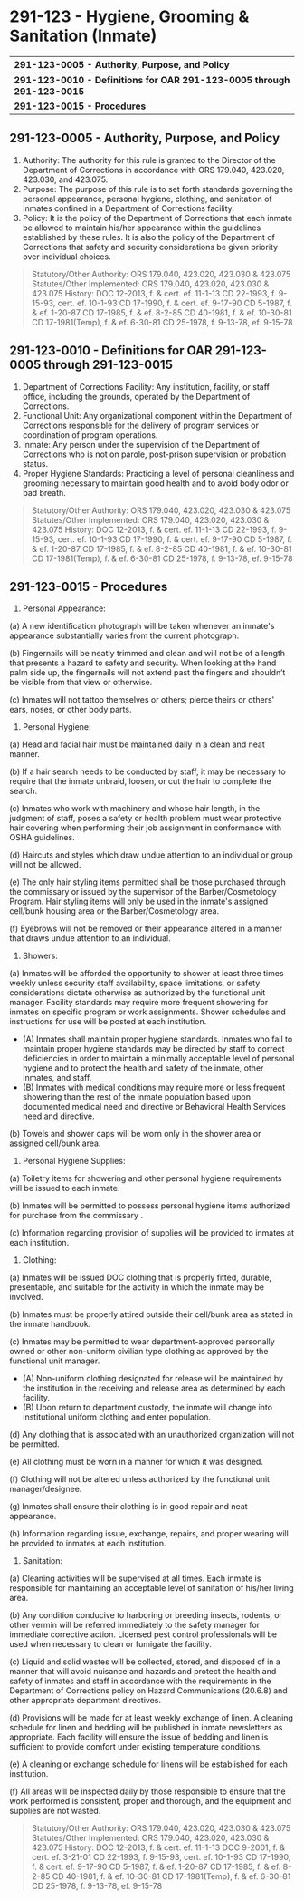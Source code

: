 # 291-123 - Hygiene, Grooming & Sanitation \(Inmate\)

| **291-123-0005 - Authority, Purpose, and Policy** |
| :--- |
| **291-123-0010 - Definitions for OAR 291-123-0005 through 291-123-0015** |
| **291-123-0015 - Procedures** |

## 291-123-0005 - Authority, Purpose, and Policy

1. Authority: The authority for this rule is granted to the Director of the Department of Corrections in accordance with ORS 179.040, 423.020, 423.030, and 423.075.
2. Purpose: The purpose of this rule is to set forth standards governing the personal appearance, personal hygiene, clothing, and sanitation of inmates confined in a Department of Corrections facility.
3. Policy: It is the policy of the Department of Corrections that each inmate be allowed to maintain his/her appearance within the guidelines established by these rules. It is also the policy of the Department of Corrections that safety and security considerations be given priority over individual choices.

> Statutory/Other Authority: ORS 179.040, 423.020, 423.030 & 423.075 Statutes/Other Implemented: ORS 179.040, 423.020, 423.030 & 423.075 History: DOC 12-2013, f. & cert. ef. 11-1-13 CD 22-1993, f. 9-15-93, cert. ef. 10-1-93 CD 17-1990, f. & cert. ef. 9-17-90 CD 5-1987, f. & ef. 1-20-87 CD 17-1985, f. & ef. 8-2-85 CD 40-1981, f. & ef. 10-30-81 CD 17-1981\(Temp\), f. & ef. 6-30-81 CD 25-1978, f. 9-13-78, ef. 9-15-78

## 291-123-0010 - Definitions for OAR 291-123-0005 through 291-123-0015

1. Department of Corrections Facility: Any institution, facility, or staff office, including the grounds, operated by the Department of Corrections.
2. Functional Unit: Any organizational component within the Department of Corrections responsible for the delivery of program services or coordination of program operations.
3. Inmate: Any person under the supervision of the Department of Corrections who is not on parole, post-prison supervision or probation status.
4. Proper Hygiene Standards: Practicing a level of personal cleanliness and grooming necessary to maintain good health and to avoid body odor or bad breath.

> Statutory/Other Authority: ORS 179.040, 423.020, 423.030 & 423.075 Statutes/Other Implemented: ORS 179.040, 423.020, 423.030 & 423.075 History: DOC 12-2013, f. & cert. ef. 11-1-13 CD 22-1993, f. 9-15-93, cert. ef. 10-1-93 CD 17-1990, f. & cert. ef. 9-17-90 CD 5-1987, f. & ef. 1-20-87 CD 17-1985, f. & ef. 8-2-85 CD 40-1981, f. & ef. 10-30-81 CD 17-1981\(Temp\), f. & ef. 6-30-81 CD 25-1978, f. 9-13-78, ef. 9-15-78

## 291-123-0015 - Procedures

1. Personal Appearance:

\(a\) A new identification photograph will be taken whenever an inmate's appearance substantially varies from the current photograph.

\(b\) Fingernails will be neatly trimmed and clean and will not be of a length that presents a hazard to safety and security. When looking at the hand palm side up, the fingernails will not extend past the fingers and shouldn’t be visible from that view or otherwise.

\(c\) Inmates will not tattoo themselves or others; pierce theirs or others' ears, noses, or other body parts.

1. Personal Hygiene:

\(a\) Head and facial hair must be maintained daily in a clean and neat manner.

\(b\) If a hair search needs to be conducted by staff, it may be necessary to require that the inmate unbraid, loosen, or cut the hair to complete the search.

\(c\) Inmates who work with machinery and whose hair length, in the judgment of staff, poses a safety or health problem must wear protective hair covering when performing their job assignment in conformance with OSHA guidelines.

\(d\) Haircuts and styles which draw undue attention to an individual or group will not be allowed.

\(e\) The only hair styling items permitted shall be those purchased through the commissary or issued by the supervisor of the Barber/Cosmetology Program. Hair styling items will only be used in the inmate's assigned cell/bunk housing area or the Barber/Cosmetology area.

\(f\) Eyebrows will not be removed or their appearance altered in a manner that draws undue attention to an individual.

1. Showers:

\(a\) Inmates will be afforded the opportunity to shower at least three times weekly unless security staff availability, space limitations, or safety considerations dictate otherwise as authorized by the functional unit manager. Facility standards may require more frequent showering for inmates on specific program or work assignments. Shower schedules and instructions for use will be posted at each institution.

* \(A\) Inmates shall maintain proper hygiene standards. Inmates who fail to maintain proper hygiene standards may be directed by staff to correct deficiencies in order to maintain a minimally acceptable level of personal hygiene and to protect the health and safety of the inmate, other inmates, and staff.
* \(B\) Inmates with medical conditions may require more or less frequent showering than the rest of the inmate population based upon documented medical need and directive or Behavioral Health Services need and directive.

\(b\) Towels and shower caps will be worn only in the shower area or assigned cell/bunk area.

1. Personal Hygiene Supplies:

\(a\) Toiletry items for showering and other personal hygiene requirements will be issued to each inmate.

\(b\) Inmates will be permitted to possess personal hygiene items authorized for purchase from the commissary .

\(c\) Information regarding provision of supplies will be provided to inmates at each institution.

1. Clothing:

\(a\) Inmates will be issued DOC clothing that is properly fitted, durable, presentable, and suitable for the activity in which the inmate may be involved.

\(b\) Inmates must be properly attired outside their cell/bunk area as stated in the inmate handbook.

\(c\) Inmates may be permitted to wear department-approved personally owned or other non-uniform civilian type clothing as approved by the functional unit manager.

* \(A\) Non-uniform clothing designated for release will be maintained by the institution in the receiving and release area as determined by each facility.
* \(B\) Upon return to department custody, the inmate will change into institutional uniform clothing and enter population.

\(d\) Any clothing that is associated with an unauthorized organization will not be permitted.

\(e\) All clothing must be worn in a manner for which it was designed.

\(f\) Clothing will not be altered unless authorized by the functional unit manager/designee.

\(g\) Inmates shall ensure their clothing is in good repair and neat appearance.

\(h\) Information regarding issue, exchange, repairs, and proper wearing will be provided to inmates at each institution.

1. Sanitation:

\(a\) Cleaning activities will be supervised at all times. Each inmate is responsible for maintaining an acceptable level of sanitation of his/her living area.

\(b\) Any condition conducive to harboring or breeding insects, rodents, or other vermin will be referred immediately to the safety manager for immediate corrective action. Licensed pest control professionals will be used when necessary to clean or fumigate the facility.

\(c\) Liquid and solid wastes will be collected, stored, and disposed of in a manner that will avoid nuisance and hazards and protect the health and safety of inmates and staff in accordance with the requirements in the Department of Corrections policy on Hazard Communications \(20.6.8\) and other appropriate department directives.

\(d\) Provisions will be made for at least weekly exchange of linen. A cleaning schedule for linen and bedding will be published in inmate newsletters as appropriate. Each facility will ensure the issue of bedding and linen is sufficient to provide comfort under existing temperature conditions.

\(e\) A cleaning or exchange schedule for linens will be established for each institution.

\(f\) All areas will be inspected daily by those responsible to ensure that the work performed is consistent, proper and thorough, and the equipment and supplies are not wasted.

> Statutory/Other Authority: ORS 179.040, 423.020, 423.030 & 423.075 Statutes/Other Implemented: ORS 179.040, 423.020, 423.030 & 423.075 History: DOC 12-2013, f. & cert. ef. 11-1-13 DOC 9-2001, f. & cert. ef. 3-21-01 CD 22-1993, f. 9-15-93, cert. ef. 10-1-93 CD 17-1990, f. & cert. ef. 9-17-90 CD 5-1987, f. & ef. 1-20-87 CD 17-1985, f. & ef. 8-2-85 CD 40-1981, f. & ef. 10-30-81 CD 17-1981\(Temp\), f. & ef. 6-30-81 CD 25-1978, f. 9-13-78, ef. 9-15-78

